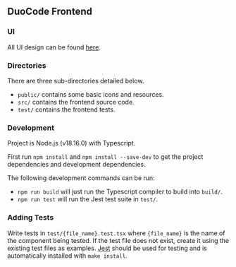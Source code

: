 ## DuoCode Frontend

### UI

All UI design can be found [here](https://www.figma.com/file/pJaO1w3OTs6tgY3BPKu7yl/DuoCode?type=design&node-id=90-736).

### Directories

There are three sub-directories detailed below.

- `public/` contains some basic icons and resources.
- `src/` contains the frontend source code.
- `test/` contains the frontend tests.

### Development

Project is Node.js (v18.16.0) with Typescript.

First run `npm install` and `npm install --save-dev` to get the project dependencies and development dependencies.

The following development commands can be run:

- `npm run build` will just run the Typescript compiler to build into `build/`.
- `npm run test` will run the Jest test suite in `test/`.

### Adding Tests

Write tests in `test/{file_name}.test.tsx` where `{file_name}` is the name of the component being tested. If the test file does not exist, create it using the existing test files as examples. [Jest](https://jestjs.io/) should be used for testing and is automatically installed with `make install`.